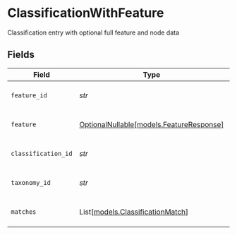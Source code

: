 # ClassificationWithFeature

Classification entry with optional full feature and node data


## Fields

| Field                                                                    | Type                                                                     | Required                                                                 | Description                                                              |
| ------------------------------------------------------------------------ | ------------------------------------------------------------------------ | ------------------------------------------------------------------------ | ------------------------------------------------------------------------ |
| `feature_id`                                                             | *str*                                                                    | :heavy_check_mark:                                                       | ID of the classified feature                                             |
| `feature`                                                                | [OptionalNullable[models.FeatureResponse]](../models/featureresponse.md) | :heavy_minus_sign:                                                       | Full feature object if requested                                         |
| `classification_id`                                                      | *str*                                                                    | :heavy_check_mark:                                                       | ID of the classification run                                             |
| `taxonomy_id`                                                            | *str*                                                                    | :heavy_check_mark:                                                       | ID of the taxonomy used                                                  |
| `matches`                                                                | List[[models.ClassificationMatch](../models/classificationmatch.md)]     | :heavy_check_mark:                                                       | List of node matches with scores                                         |